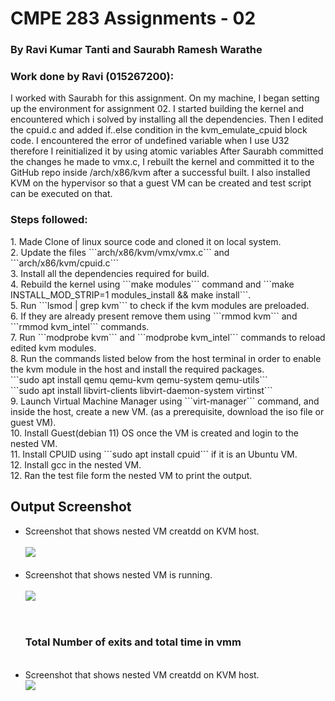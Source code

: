 <h1>CMPE 283 Assignments - 02</h1>
<h3>By Ravi Kumar Tanti and Saurabh Ramesh Warathe</h3>


<h3>Work done by Ravi (015267200):</h3>
I worked with Saurabh for this assignment. On my machine, I began setting up the environment for assignment 02. I started building the kernel and encountered which i solved by installing all the dependencies. Then I edited the cpuid.c and added if..else condition in the kvm_emulate_cpuid block code. I encountered the error of undefined variable when I use U32 therefore I reinitialized it by using atomic variables After Saurabh committed the changes he made to vmx.c, I rebuilt the kernel and committed it to the GitHub repo inside /arch/x86/kvm after a successful built. I also installed KVM on the hypervisor so that a guest VM can be created and test script can be executed on that.



<h3>Steps followed:</h3>
1. Made Clone of linux source code and cloned it on local system. <br>
2. Update the files ```arch/x86/kvm/vmx/vmx.c``` and ```arch/x86/kvm/cpuid.c``` <br>
3. Install all the dependencies required for build. <br>
4. Rebuild the kernel using ```make modules``` command and ```make INSTALL_MOD_STRIP=1 modules_install && make install```. <br>
5. Run ```lsmod | grep kvm``` to check if the kvm modules are preloaded. <br>
6. If they are already present remove them using ```rmmod kvm``` and ```rmmod kvm_intel``` commands. <br>
7. Run ```modprobe kvm``` and ```modprobe kvm_intel``` commands to reload edited kvm modules. <br>
8. Run the commands listed below from the host terminal in order to enable the kvm module in the host and install the required packages. <br>
      ```sudo apt install qemu qemu-kvm qemu-system qemu-utils``` <br>
      ```sudo apt install libvirt-clients libvirt-daemon-system virtinst``` <br>
9. Launch Virtual Machine Manager using ```virt-manager``` command, and inside the host, create a new VM. (as a prerequisite, download the iso file or guest VM). <br>
10. Install Guest(debian 11) OS once the VM is created and login to the nested VM. <br>
11. Install CPUID using ```sudo apt install cpuid``` if it is an Ubuntu VM. <br>
12. Install gcc in the nested VM.  <br>
12. Ran the test file form the nested VM to print the output.  <br>



<h2>Output Screenshot</h2>
<ul>

<li>Screenshot that shows nested VM creatdd on KVM host.<br>
      <br>
      <img src="https://user-images.githubusercontent.com/97319236/205519676-e476e30e-c2c5-49f3-972b-52777530344c.png"><br>
  <br>    
      

<li>Screenshot that shows nested VM is running.<br>
      <br>
      <img src="https://user-images.githubusercontent.com/97319236/205521209-ab6ba822-f70d-4d33-b570-1d11cac51785.png"><br>
<br>
<br>

<h3>Total Number of exits and total time in vmm</h3>
      <br>
<li>Screenshot that shows nested VM creatdd on KVM host.<br>
      <img src="https://user-images.githubusercontent.com/97319236/205520741-59045a80-4a50-4848-b092-83dd618c84e9.png"><br>
<br>



